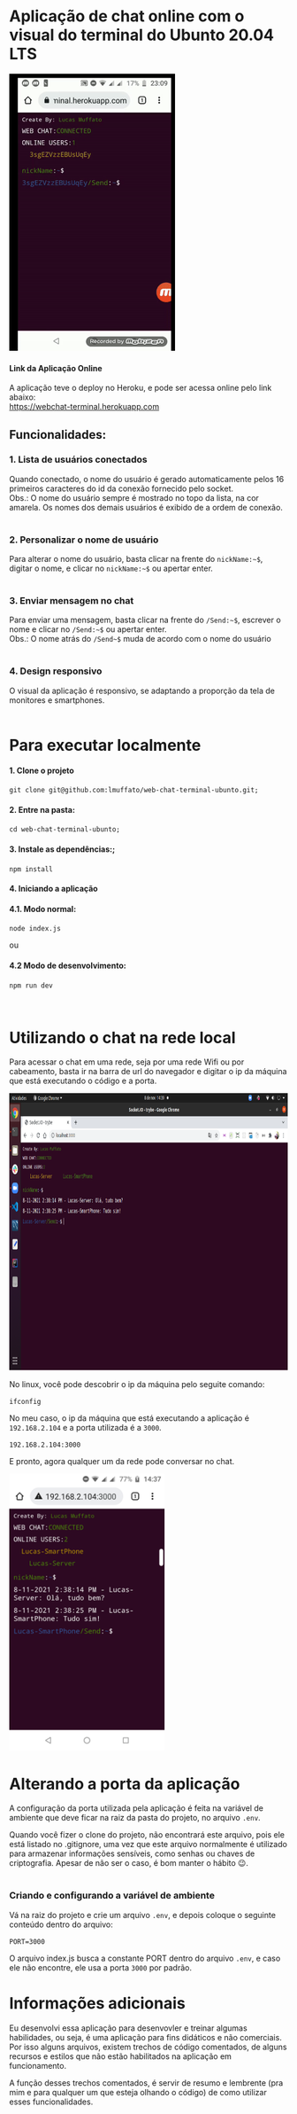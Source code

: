 # Aplicação de chat online com o visual do terminal do Ubunto 20.04 LTS

<div>
<img src='./images/web-chat-terminal-animated.gif' height='500px'>
</div>

#### Link da Aplicação Online
A aplicação teve o deploy no Heroku, e pode ser acessa online pelo link abaixo:</br>
https://webchat-terminal.herokuapp.com</br>

## Funcionalidades:

### 1. Lista de usuários conectados
Quando conectado, o nome do usuário é gerado automaticamente pelos 16 primeiros caracteres do id da conexão fornecido pelo socket.</br>
Obs.: O nome do usuário sempre é mostrado no topo da lista, na cor amarela. Os nomes dos demais usuários é exibido de a ordem de conexão.</br></br>

### 2. Personalizar o nome de usuário
Para alterar o nome do usuário, basta clicar na frente do `nickName:~$`, digitar o nome, e clicar no `nickName:~$` ou apertar enter.</br></br>

### 3. Enviar mensagem no chat
Para enviar uma mensagem, basta clicar na frente do `/Send:~$`, escrever o nome e clicar no `/Send:~$` ou apertar enter.</br>
Obs.: O nome atrás do `/Send~$` muda de acordo com o nome do usuário</br></br>

### 4. Design responsivo
O visual da aplicação é responsivo, se adaptando a proporção da tela de monitores e smartphones.</br></br>

# Para executar localmente

#### 1. Clone o projeto
```
git clone git@github.com:lmuffato/web-chat-terminal-ubunto.git;
```

#### 2. Entre na pasta:
```
cd web-chat-terminal-ubunto;
```

#### 3. Instale as dependências:;
```
npm install
```

#### 4. Iniciando a aplicação

#### 4.1. Modo normal:
```
node index.js
```

ou

#### 4.2 Modo de desenvolvimento:
```
npm run dev
```
</br>

# Utilizando o chat na rede local
Para acessar o chat em uma rede, seja por uma rede Wifi ou por cabeamento, basta ir na barra de url do navegador e digitar o ip da máquina que está executando o código e a porta.

<div>
<img src='./images/web-chat-terminal-in-server.png' height='500px'>
</div>

No linux, você pode descobrir o ip da máquina pelo seguite comando:
```
ifconfig
```

No meu caso, o ip da máquina que está executando a aplicação é `192.168.2.104` e a porta utilizada é a `3000`.

```
192.168.2.104:3000
```
E pronto, agora qualquer um da rede pode conversar no chat.
<div>
<img src='./images/web-chat-terminal-in-smartphone.png' height='500px'>
</div>

# Alterando a porta da aplicação
A configuração da porta utilizada pela aplicação é feita na variável de ambiente que deve ficar na raiz da pasta do projeto, no arquivo `.env`.

Quando você fizer o clone do projeto, não encontrará este arquivo, pois ele está listado no .gitignore, uma vez que este arquivo normalmente é utilizado para armazenar informações sensíveis, como senhas ou chaves de criptografia.
Apesar de não ser o caso, é bom manter o hábito 😉.
</br></br>

### Criando e configurando a variável de ambiente
Vá na raiz do projeto e crie um arquivo `.env`, e depois coloque o seguinte conteúdo dentro do arquivo:
```
PORT=3000
```

O arquivo index.js busca a constante PORT dentro do arquivo `.env`, e caso ele não encontre, ele usa a porta `3000` por padrão.  

# Informações adicionais
Eu desenvolvi essa aplicação para desenvovler e treinar algumas habilidades, ou seja, é uma aplicação para fins didáticos e não comerciais. Por isso alguns arquivos, existem trechos de código comentados, de alguns recursos e estilos que não estão habilitados na aplicação em funcionamento.

A função desses trechos comentados, é servir de resumo e lembrente (pra mim e para qualquer um que esteja olhando o código) de como utilizar esses funcionalidades.